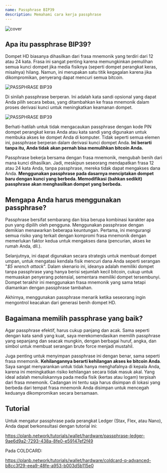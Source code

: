 ```yaml
---
name: Passphrase BIP39
description: Memahami cara kerja passphrase
---
```

![cover](assets/cover.webp)

## Apa itu passphrase BIP39?

Dompet HD biasanya dihasilkan dari frasa mnemonik yang terdiri dari 12 atau 24 kata. Frasa ini sangat penting karena memungkinkan pemulihan semua kunci dompet jika media fisiknya (seperti dompet perangkat keras, misalnya) hilang. Namun, ini merupakan satu titik kegagalan karena jika dikompromikan, penyerang dapat mencuri semua bitcoin.

![PASSPHRASE BIP39](assets/notext/01.webp)

Di sinilah passphrase berperan. Ini adalah kata sandi opsional yang dapat Anda pilih secara bebas, yang ditambahkan ke frasa mnemonik dalam proses derivasi kunci untuk meningkatkan keamanan dompet.

![PASSPHRASE BIP39](assets/notext/02.webp)

Berhati-hatilah untuk tidak mengacaukan passphrase dengan kode PIN dompet perangkat keras Anda atau kata sandi yang digunakan untuk membuka akses ke dompet Anda di komputer. Tidak seperti semua elemen ini, passphrase berperan dalam derivasi kunci dompet Anda. **Ini berarti tanpa itu, Anda tidak akan pernah bisa memulihkan bitcoin Anda.**

Passphrase bekerja bersama dengan frasa mnemonik, mengubah benih dari mana kunci dihasilkan. Jadi, meskipun seseorang mendapatkan frasa 12 atau 24 kata Anda, tanpa passphrase, mereka tidak dapat mengakses dana Anda. **Menggunakan passphrase pada dasarnya menciptakan dompet baru dengan kunci yang berbeda. Memodifikasi (bahkan sedikit) passphrase akan menghasilkan dompet yang berbeda.**

## Mengapa Anda harus menggunakan passphrase?

Passphrase bersifat sembarang dan bisa berupa kombinasi karakter apa pun yang dipilih oleh pengguna. Menggunakan passphrase dengan demikian menawarkan beberapa keuntungan. Pertama, ini mengurangi semua risiko yang terkait dengan kompromi frasa mnemonik dengan memerlukan faktor kedua untuk mengakses dana (pencurian, akses ke rumah Anda, dll.).

Selanjutnya, ini dapat digunakan secara strategis untuk membuat dompet umpan, untuk mengatasi kendala fisik mencuri dana Anda seperti serangan "*$5 wrench attack*". Dalam skenario ini, ideanya adalah memiliki dompet tanpa passphrase yang hanya berisi sejumlah kecil bitcoin, cukup untuk memuaskan penyerang potensial, sementara memiliki dompet tersembunyi. Dompet terakhir ini menggunakan frasa mnemonik yang sama tetapi diamankan dengan passphrase tambahan.

Akhirnya, menggunakan passphrase menarik ketika seseorang ingin mengontrol keacakan dari generasi benih dompet HD.

## Bagaimana memilih passphrase yang baik?
Agar passphrase efektif, harus cukup panjang dan acak. Sama seperti dengan kata sandi yang kuat, saya merekomendasikan memilih passphrase yang sepanjang dan seacak mungkin, dengan berbagai huruf, angka, dan simbol untuk membuat serangan brute force menjadi mustahil.

Juga penting untuk menyimpan passphrase ini dengan benar, sama seperti frasa mnemonik. **Kehilangannya berarti kehilangan akses ke bitcoin Anda**. Saya sangat menyarankan untuk tidak hanya menghafalnya di kepala Anda, karena ini meningkatkan risiko kehilangan secara tidak masuk akal. Yang ideal adalah menuliskannya pada media fisik (kertas atau logam) terpisah dari frasa mnemonik. Cadangan ini tentu saja harus disimpan di lokasi yang berbeda dari tempat frasa mnemonik Anda disimpan untuk mencegah keduanya dikompromikan secara bersamaan.

## Tutorial

Untuk mengatur passphrase pada perangkat Ledger (Stax, Flex, atau Nano), Anda dapat berkonsultasi dengan tutorial ini:

https://planb.network/tutorials/wallet/hardware/passphrase-ledger-9ae6d9a2-7293-438a-8fe0-e59147ef2f49

Pada COLDCARD:

https://planb.network/tutorials/wallet/hardware/coldcard-q-advanced-b8cc3f29-eea9-48fe-a953-b003d5b115e0
